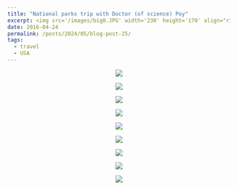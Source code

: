```yaml
---
title: "National parks trip with Doctor (of science) Poy"
excerpt: <img src='/images/big0.JPG' width='230' height='170' align="right" hspace="20">  
date: 2016-04-24
permalink: /posts/2024/05/blog-post-25/
tags:
  - travel
  - USA
---
```



<p align="center">
  <img src="/images/big1.JPG">
</p>

<p align="center">
  <img src="/images/big2.JPG">
</p>

<p align="center">
  <img src="/images/big3.JPG">
</p>

<p align="center">
  <img src="/images/big4.JPG">
</p>

<p align="center">
  <img src="/images/big5.JPG">
</p>

<p align="center">
  <img src="/images/big6.JPG">
</p>

<p align="center">
  <img src="/images/big7.JPG">
</p>

<p align="center">
  <img src="/images/big8.JPG">
</p>

<p align="center">
  <img src="/images/big9.JPG">
</p>



